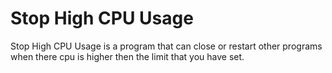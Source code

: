# Stop High CPU Usage
Stop High CPU Usage is a program that can close or restart other programs when there cpu is higher then the limit that you have set.
